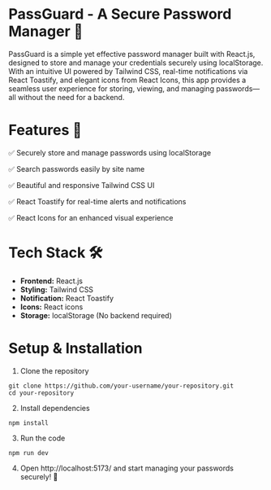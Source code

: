 # PassGuard - A Secure Password Manager 🔐

PassGuard is a simple yet effective password manager built with React.js, designed to store and manage your credentials securely using localStorage. With an intuitive UI powered by Tailwind CSS, real-time notifications via React Toastify, and elegant icons from React Icons, this app provides a seamless user experience for storing, viewing, and managing passwords—all without the need for a backend.

# Features 🚀

✅ Securely store and manage passwords using localStorage

✅ Search passwords easily by site name

✅ Beautiful and responsive Tailwind CSS UI

✅ React Toastify for real-time alerts and notifications

✅ React Icons for an enhanced visual experience


# Tech Stack 🛠️

- **Frontend:**  React.js
- **Styling:**  Tailwind CSS
- **Notification:**  React Toastify
- **Icons:**  React icons
- **Storage:**  localStorage (No backend required)

# Setup & Installation

1. Clone the repository
```
git clone https://github.com/your-username/your-repository.git
cd your-repository
```

2. Install dependencies
```
npm install
```

3. Run the code
```
npm run dev
```

4. Open http://localhost:5173/ and start managing your passwords securely! 🚀